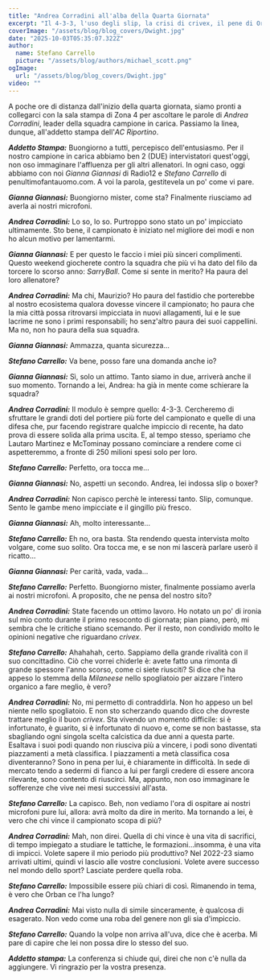 ```yaml
---
title: "Andrea Corradini all'alba della Quarta Giornata"
excerpt: "Il 4-3-3, l'uso degli slip, la crisi di crivex, il pene di Orban e qualche altro impiccio"
coverImage: "/assets/blog/blog_covers/Dwight.jpg"
date: "2025-10-03T05:35:07.322Z"
author:
  name: Stefano Carrello
  picture: "/assets/blog/authors/michael_scott.png"
ogImage:
  url: "/assets/blog/blog_covers/Dwight.jpg"
video: ""
---
```


A poche ore di distanza dall'inizio della quarta giornata, siamo pronti a collegarci con la sala stampa di Zona 4 per ascoltare le parole di *Andrea Corradini*, leader della squadra campione in carica. Passiamo la linea, dunque, all'addetto stampa dell'*AC Riportino*.

***Addetto Stampa:*** Buongiorno a tutti, percepisco dell'entusiasmo. Per il nostro campione in carica abbiamo ben 2 (DUE) intervistatori quest'oggi, non oso immaginare l'affluenza per gli altri allenatori. In ogni caso, oggi abbiamo con noi *Gianna Giannasi* di Radio12 e *Stefano Carrello* di penultimofantauomo.com. A voi la parola, gestitevela un po' come vi pare.

***Gianna Giannasi:*** Buongiorno mister, come sta? Finalmente riusciamo ad averla ai nostri microfoni.

***Andrea Corradini:*** Lo so, lo so. Purtroppo sono stato un po' impicciato ultimamente. Sto bene, il campionato è iniziato nel migliore dei modi e non ho alcun motivo per lamentarmi.

***Gianna Giannasi:*** E per questo le faccio i miei più sinceri complimenti. Questo weekend giocherete contro la squadra che più vi ha dato del filo da torcere lo scorso anno: *SarryBall*. Come si sente in merito? Ha paura del loro allenatore?

***Andrea Corradini:*** Ma chi, Maurizio? Ho paura del fastidio che porterebbe al nostro ecosistema qualora dovesse vincere il campionato; ho paura che la mia città possa ritrovarsi impicciata in nuovi allagamenti, lui e le sue lacrime ne sono i primi responsabili; ho senz'altro paura dei suoi cappellini. Ma no, non ho paura della sua squadra.

***Gianna Giannasi:*** Ammazza, quanta sicurezza...

***Stefano Carrello:*** Va bene, posso fare una domanda anche io?

***Gianna Giannasi:*** Sì, solo un attimo. Tanto siamo in due, arriverà anche il suo momento. Tornando a lei, Andrea: ha già in mente come schierare la squadra?

***Andrea Corradini:*** Il modulo è sempre quello: 4-3-3. Cercheremo di sfruttare le grandi doti del portiere più forte del campionato e quelle di una difesa che, pur facendo registrare qualche impiccio di recente, ha dato prova di essere solida alla prima uscita. E, al tempo stesso, speriamo che Lautaro Martinez e McTominay possano cominciare a rendere come ci aspetteremmo, a fronte di 250 milioni spesi solo per loro.

***Stefano Carrello:*** Perfetto, ora tocca me...

***Gianna Giannasi:*** No, aspetti un secondo. Andrea, lei indossa slip o boxer?

***Andrea Corradini:*** Non capisco perchè le interessi tanto. Slip, comunque. Sento le gambe meno impicciate e il gingillo più fresco.

***Gianna Giannasi:*** Ah, molto interessante...

***Stefano Carrello:*** Eh no, ora basta. Sta rendendo questa intervista molto volgare, come suo solito. Ora tocca me, e se non mi lascerà parlare userò il ricatto...

***Gianna Giannasi:*** Per carità, vada, vada...

***Stefano Carrello:*** Perfetto. Buongiorno mister, finalmente possiamo averla ai nostri microfoni. A proposito, che ne pensa del nostro sito?

***Andrea Corradini:*** State facendo un ottimo lavoro. Ho notato un po' di ironia sul mio conto durante il primo resoconto di giornata; pian piano, però, mi sembra che le critiche stiano scemando. Per il resto, non condivido molto le opinioni negative che riguardano *crivex*.

***Stefano Carrello:*** Ahahahah, certo. Sappiamo della grande rivalità con il suo concittadino. Ciò che vorrei chiderle è: avete fatto una rimonta di grande spessore l'anno scorso, come ci siete riusciti? Si dice che ha appeso lo stemma della *Milaneese* nello spogliatoio per aizzare l'intero organico a fare meglio, è vero?

***Andrea Corradini:*** No, mi permetto di contraddirla. Non ho appeso un bel niente nello spogliatoio. E non sto scherzando quando dico che dovreste trattare meglio il buon *crivex*. Sta vivendo un momento difficile: si è infortunato, è guarito, si è infortunato di nuovo e, come se non bastasse, sta sbagliando ogni singola scelta calcistica da due anni a questa parte. Esaltava i suoi podi quando non riusciva più a vincere, i podi sono diventati piazzamenti a metà classifica. I piazzamenti a metà classifica cosa diventeranno? Sono in pena per lui, è chiaramente in difficoltà. In sede di mercato tendo a sedermi di fianco a lui per fargli credere di essere ancora rilevante, sono contento di riuscirci. Ma, appunto, non oso immaginare le sofferenze che vive nei mesi successivi all'asta. 

***Stefano Carrello:*** La capisco. Beh, non vediamo l'ora di ospitare ai nostri microfoni pure lui, allora: avrà molto da dire in merito. Ma tornando a lei, è vero che chi vince il campionato scopa di più?

***Andrea Corradini:*** Mah, non direi. Quella di chi vince è una vita di sacrifici, di tempo impiegato a studiare le tattiche, le formazioni...insomma, è una vita di impicci. Volete sapere il mio periodo più produttivo? Nel 2022-23 siamo arrivati ultimi, quindi vi lascio alle vostre conclusioni. Volete avere successo nel mondo dello sport? Lasciate perdere quella roba.

***Stefano Carrello:*** Impossibile essere più chiari di così. Rimanendo in tema, è vero che Orban ce l'ha lungo?

***Andrea Corradini:*** Mai visto nulla di simile sinceramente, è qualcosa di esagerato. Non vedo come una roba del genere non gli sia d'impiccio. 

***Stefano Carrello:*** Quando la volpe non arriva all'uva, dice che è acerba. Mi pare di capire che lei non possa dire lo stesso del suo.

***Addetto stampa:*** La conferenza si chiude qui, direi che non c'è nulla da aggiungere. Vi ringrazio per la vostra presenza.